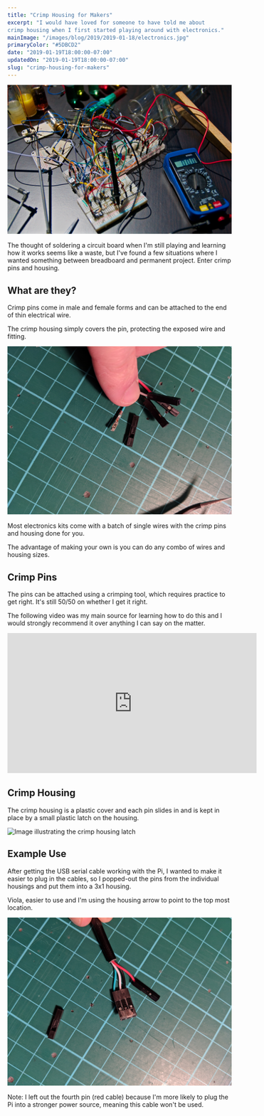 ```yaml
---
title: "Crimp Housing for Makers"
excerpt: "I would have loved for someone to have told me about
crimp housing when I first started playing around with electronics."
mainImage: "/images/blog/2019/2019-01-18/electronics.jpg"
primaryColor: "#5DBCD2"
date: "2019-01-19T18:00:00-07:00"
updatedOn: "2019-01-19T18:00:00-07:00"
slug: "crimp-housing-for-makers"
---
```

![Key art for blog post "Crimp Housing for Makers"](/images/blog/2019/2019-01-19/electronics-mess.jpg)

The thought of soldering a circuit board when I'm still playing
and learning how it works seems like a waste, but I've found
a few situations where I wanted something between breadboard and
permanent project. Enter crimp pins and housing.

## What are they?

Crimp pins come in male and female forms and can be attached to 
the end of thin electrical wire.

The crimp housing simply covers the pin, protecting the exposed wire
and fitting.

![Example of the Crimp Pin and Housing](/images/blog/2019/2019-01-19/housing-removed.jpg)

Most electronics kits come with a batch of single wires with the 
crimp pins and housing done for you.

The advantage of making your own is you can do any combo of wires
and housing sizes.

## Crimp Pins

The pins can be attached using a crimping tool, which requires
practice to get right. It's still 50/50 on whether I get it right.

The following video was my main source for learning how to do this
and I would strongly recommend it over anything I can say on the matter.

<iframe width="560" height="315" src="https://www.youtube.com/embed/K7Qb3DzIX3s?modestbranding=1&rel=0" frameborder="0" allowfullscreen></iframe>

## Crimp Housing

The crimp housing is a plastic cover and each pin slides in and
is kept in place by a small plastic latch on the housing.

![Image illustrating the crimp housing latch](/images/blog/2019/2019-01-19/housing-latch.jpg)

## Example Use

After getting the USB serial cable working with the Pi, I wanted
to make it easier to plug in the cables, so I popped-out the pins
from the individual housings and put them into a 3x1 housing.

Viola, easier to use and I'm using the housing arrow to point to
the top most location.

![Changing the USB serial cable to use a 3x1 crimp housing](/images/blog/2019/2019-01-19/usb-serial-3-housing.jpg)

Note: I left out the fourth pin (red cable) because I'm more likely
to plug the Pi into a stronger power source, meaning this cable won't
be used.
